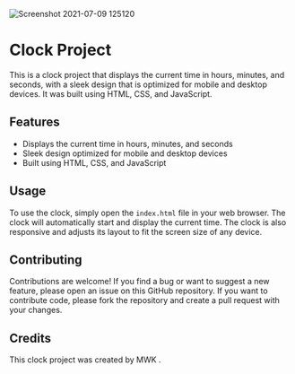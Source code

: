 ![Screenshot 2021-07-09 125120](https://user-images.githubusercontent.com/70536218/125074136-cc39b080-e0b4-11eb-89d9-25affd018e1c.png)

# Clock Project

This is a clock project that displays the current time in hours, minutes, and seconds, with a sleek design that is optimized for mobile and desktop devices. It was built using HTML, CSS, and JavaScript.

## Features

- Displays the current time in hours, minutes, and seconds
- Sleek design optimized for mobile and desktop devices
- Built using HTML, CSS, and JavaScript

## Usage

To use the clock, simply open the `index.html` file in your web browser. The clock will automatically start and display the current time. The clock is also responsive and adjusts its layout to fit the screen size of any device.

## Contributing

Contributions are welcome! If you find a bug or want to suggest a new feature, please open an issue on this GitHub repository. If you want to contribute code, please fork the repository and create a pull request with your changes.

## Credits

This clock project was created by MWK .
